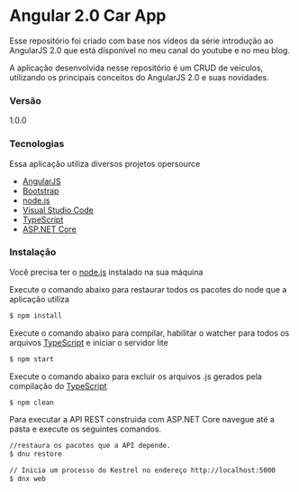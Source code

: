 # Angular 2.0 Car App

Esse repositório foi criado com base nos vídeos da série introdução ao AngularJS 2.0 que está dísponível no meu canal do youtube e no meu blog.

A aplicação desenvolvida nesse repositório é um CRUD de veículos, utilizando os principais conceitos do AngularJS 2.0 e suas novidades.

### Versão
1.0.0

### Tecnologias
Essa aplicação utiliza diversos projetos opersource

* [AngularJS]
* [Bootstrap]
* [node.js]
* [Visual Studio Code]
* [TypeScript]
* [ASP.NET Core]

### Instalação

Você precisa ter o [node.js] instalado na sua máquina

Execute o comando abaixo para restaurar todos os pacotes do node que a aplicação utiliza
```sh
$ npm install
```

Execute o comando abaixo para compilar, habilitar o watcher para todos os arquivos [TypeScript] e iniciar o servidor lite
```sh
$ npm start
```

Execute o comando abaixo para excluir os arquivos .js gerados pela compilação do [TypeScript]
```sh
$ npm clean
```
Para executar a API REST construida com ASP.NET Core navegue até a pasta e execute os seguintes comandos.

```sh
//restaura os pacotes que a API depende.
$ dnu restore 

// Inicia um processo do Kestrel no endereço http://localhost:5000
$ dnx web 
```

[//]: # (These are reference links used in the body of this note and get stripped out when the markdown processor does its job. There is no need to format nicely because it shouldn't be seen. Thanks SO - http://stackoverflow.com/questions/4823468/store-comments-in-markdown-syntax)


   [node.js]: <http://nodejs.org>
   [Visual Studio Code]: <https://code.visualstudio.com/>
   [Bootstrap]: <http://getbootstrap.com/>
   [AngularJS]: <https://angular.io/>
   [TypeScript]: <http://www.typescriptlang.org/>
   [ASP.NET Core]:<http://docs.asp.net/en/latest/conceptual-overview/dotnetcore.html>


